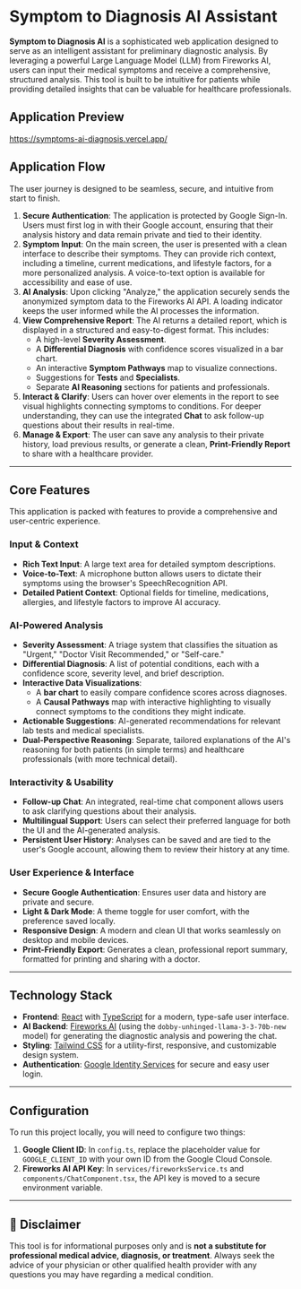 
# Symptom to Diagnosis AI Assistant

**Symptom to Diagnosis AI** is a sophisticated web application designed to serve as an intelligent assistant for preliminary diagnostic analysis. By leveraging a powerful Large Language Model (LLM) from Fireworks AI, users can input their medical symptoms and receive a comprehensive, structured analysis. This tool is built to be intuitive for patients while providing detailed insights that can be valuable for healthcare professionals.


## Application Preview
https://symptoms-ai-diagnosis.vercel.app/


## Application Flow

The user journey is designed to be seamless, secure, and intuitive from start to finish.

1.  **Secure Authentication**: The application is protected by Google Sign-In. Users must first log in with their Google account, ensuring that their analysis history and data remain private and tied to their identity.
2.  **Symptom Input**: On the main screen, the user is presented with a clean interface to describe their symptoms. They can provide rich context, including a timeline, current medications, and lifestyle factors, for a more personalized analysis. A voice-to-text option is available for accessibility and ease of use.
3.  **AI Analysis**: Upon clicking "Analyze," the application securely sends the anonymized symptom data to the Fireworks AI API. A loading indicator keeps the user informed while the AI processes the information.
4.  **View Comprehensive Report**: The AI returns a detailed report, which is displayed in a structured and easy-to-digest format. This includes:
    *   A high-level **Severity Assessment**.
    *   A **Differential Diagnosis** with confidence scores visualized in a bar chart.
    *   An interactive **Symptom Pathways** map to visualize connections.
    *   Suggestions for **Tests** and **Specialists**.
    *   Separate **AI Reasoning** sections for patients and professionals.
5.  **Interact & Clarify**: Users can hover over elements in the report to see visual highlights connecting symptoms to conditions. For deeper understanding, they can use the integrated **Chat** to ask follow-up questions about their results in real-time.
6.  **Manage & Export**: The user can save any analysis to their private history, load previous results, or generate a clean, **Print-Friendly Report** to share with a healthcare provider.

---

## Core Features

This application is packed with features to provide a comprehensive and user-centric experience.

### Input & Context
-   **Rich Text Input**: A large text area for detailed symptom descriptions.
-   **Voice-to-Text**: A microphone button allows users to dictate their symptoms using the browser's SpeechRecognition API.
-   **Detailed Patient Context**: Optional fields for timeline, medications, allergies, and lifestyle factors to improve AI accuracy.

### AI-Powered Analysis
-   **Severity Assessment**: A triage system that classifies the situation as "Urgent," "Doctor Visit Recommended," or "Self-care."
-   **Differential Diagnosis**: A list of potential conditions, each with a confidence score, severity level, and brief description.
-   **Interactive Data Visualizations**:
    -   A **bar chart** to easily compare confidence scores across diagnoses.
    -   A **Causal Pathways** map with interactive highlighting to visually connect symptoms to the conditions they might indicate.
-   **Actionable Suggestions**: AI-generated recommendations for relevant lab tests and medical specialists.
-   **Dual-Perspective Reasoning**: Separate, tailored explanations of the AI's reasoning for both patients (in simple terms) and healthcare professionals (with more technical detail).

### Interactivity & Usability
-   **Follow-up Chat**: An integrated, real-time chat component allows users to ask clarifying questions about their analysis.
-   **Multilingual Support**: Users can select their preferred language for both the UI and the AI-generated analysis.
-   **Persistent User History**: Analyses can be saved and are tied to the user's Google account, allowing them to review their history at any time.

### User Experience & Interface
-   **Secure Google Authentication**: Ensures user data and history are private and secure.
-   **Light & Dark Mode**: A theme toggle for user comfort, with the preference saved locally.
-   **Responsive Design**: A modern and clean UI that works seamlessly on desktop and mobile devices.
-   **Print-Friendly Export**: Generates a clean, professional report summary, formatted for printing and sharing with a doctor.

---

## Technology Stack

-   **Frontend**: [React](https://reactjs.org/) with [TypeScript](https://www.typescriptlang.org/) for a modern, type-safe user interface.
-   **AI Backend**: [Fireworks AI](https://fireworks.ai/) (using the `dobby-unhinged-llama-3-3-70b-new` model) for generating the diagnostic analysis and powering the chat.
-   **Styling**: [Tailwind CSS](https://tailwindcss.com/) for a utility-first, responsive, and customizable design system.
-   **Authentication**: [Google Identity Services](https://developers.google.com/identity) for secure and easy user login.

---

## Configuration

To run this project locally, you will need to configure two things:

1.  **Google Client ID**: In `config.ts`, replace the placeholder value for `GOOGLE_CLIENT_ID` with your own ID from the Google Cloud Console.
2.  **Fireworks AI API Key**: In `services/fireworksService.ts` and `components/ChatComponent.tsx`, the API key is moved to a secure environment variable.

---

## 🚨 Disclaimer

This tool is for informational purposes only and is **not a substitute for professional medical advice, diagnosis, or treatment**. Always seek the advice of your physician or other qualified health provider with any questions you may have regarding a medical condition.
